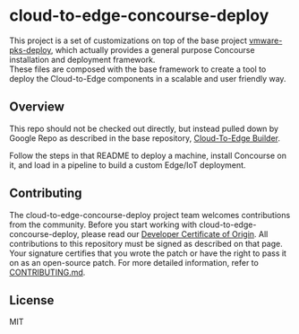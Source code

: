 # cloud-to-edge-concourse-deploy

This project is a set of customizations on top of the base project
[vmware-pks-deploy](https://github.com/vmware/vmware-pks-deploy), which actually
provides a general purpose Concourse installation and deployment framework.  
These files are composed with the base framework to create a tool to deploy the
Cloud-to-Edge components in a scalable and user friendly way.

## Overview

This repo should not be checked out directly, but instead pulled down by Google
Repo as described in the base repository,
[Cloud-To-Edge Builder](https://github.com/vmware/cloud-to-edge).

Follow the steps in that README to deploy a machine, install Concourse on it,
and load in a pipeline to build a custom Edge/IoT deployment.

## Contributing

The cloud-to-edge-concourse-deploy project team welcomes contributions from the community. Before you start working with cloud-to-edge-concourse-deploy, please read our [Developer Certificate of Origin](https://cla.vmware.com/dco). All contributions to this repository must be signed as described on that page. Your signature certifies that you wrote the patch or have the right to pass it on as an open-source patch. For more detailed information, refer to [CONTRIBUTING.md](CONTRIBUTING.md).

## License

MIT
